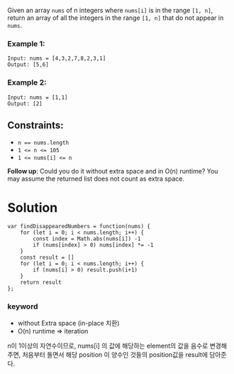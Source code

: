 Given an array `nums` of n integers where `nums[i]` is in the range `[1, n]`, return an array of all the integers in the range `[1, n]` that do not appear in `nums`.

 

### Example 1:

```
Input: nums = [4,3,2,7,8,2,3,1]
Output: [5,6]
```

### Example 2:

```
Input: nums = [1,1]
Output: [2]
```

## Constraints:

- `n == nums.length`
- `1 <= n <= 105`
- `1 <= nums[i] <= n`
 

**Follow up**: Could you do it without extra space and in O(n) runtime? You may assume the returned list does not count as extra space.

# Solution

```
var findDisappearedNumbers = function(nums) {
    for (let i = 0; i < nums.length; i++) {
        const index = Math.abs(nums[i]) -1
        if (nums[index] > 0) nums[index] *= -1
    }
    const result = []
    for (let i = 0; i < nums.length; i++) {
        if (nums[i] > 0) result.push(i+1)
    }
    return result
};
```

### keyword
- without Extra space (in-place 치환)
- O(n) runtime => iteration

n이 1이상의 자연수이므로, nums[i] 의 값에 해당하는 element의 값을 음수로 변경해주면, 처음부터 돌면서 해당 position 이 양수인 것들의 position값을 result에 담아준다.
